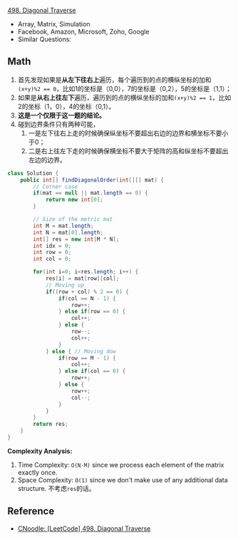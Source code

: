 [498. Diagonal Traverse](https://leetcode.com/problems/diagonal-traverse/description/)

* Array, Matrix, Simulation
* Facebook, Amazon, Microsoft, Zoho, Google
* Similar Questions:


## Math
1. 首先发现如果是**从左下往右上**遍历，每个遍历到的点的横纵坐标的加和`(x+y)%2 == 0`，比如1的坐标是（0,0），7的坐标是（0,2），5的坐标是（1,1）；
2. 如果是**从右上往左下**遍历，遍历到的点的横纵坐标的加和`(x+y)%2 == 1`，比如2的坐标（1，0），4的坐标（0,1）。
3. **这是一个仅限于这一题的结论。**
4. 碰到边界条件只有两种可能，
   1. 一是左下往右上走的时候确保纵坐标不要超出右边的边界和横坐标不要小于0；
   2. 二是右上往左下走的时候确保横坐标不要大于矩阵的高和纵坐标不要超出左边的边界。
```java
class Solution {
    public int[] findDiagonalOrder(int[][] mat) {
        // Corner case
        if(mat == null || mat.length == 0) {
            return new int[0];
        }

        // Size of the metric mat
        int M = mat.length;
        int N = mat[0].length;
        int[] res = new int[M * N];
        int idx = 0;
        int row = 0;
        int col = 0;

        for(int i=0; i<res.length; i++) {
            res[i] = mat[row][col];
            // Moving up
            if((row + col) % 2 == 0) {
                if(col == N - 1) {
                    row++;
                } else if(row == 0) {
                    col++;
                } else {
                    row--;
                    col++;
                }
            } else { // Moving dow
                if(row == M - 1) {
                    col++;
                } else if(col == 0) {
                    row++;
                } else {
                    row++;
                    col--;
                }
            }
        }
        return res;
    }
}
```
**Complexity Analysis:**
1. Time Complexity: `O(N⋅M)` since we process each element of the matrix exactly once.
2. Space Complexity: `O(1)` since we don't make use of any additional data structure. 不考虑`res`的话。


## Reference
* [CNoodle: [LeetCode] 498. Diagonal Traverse](https://www.cnblogs.com/cnoodle/p/12381417.html)